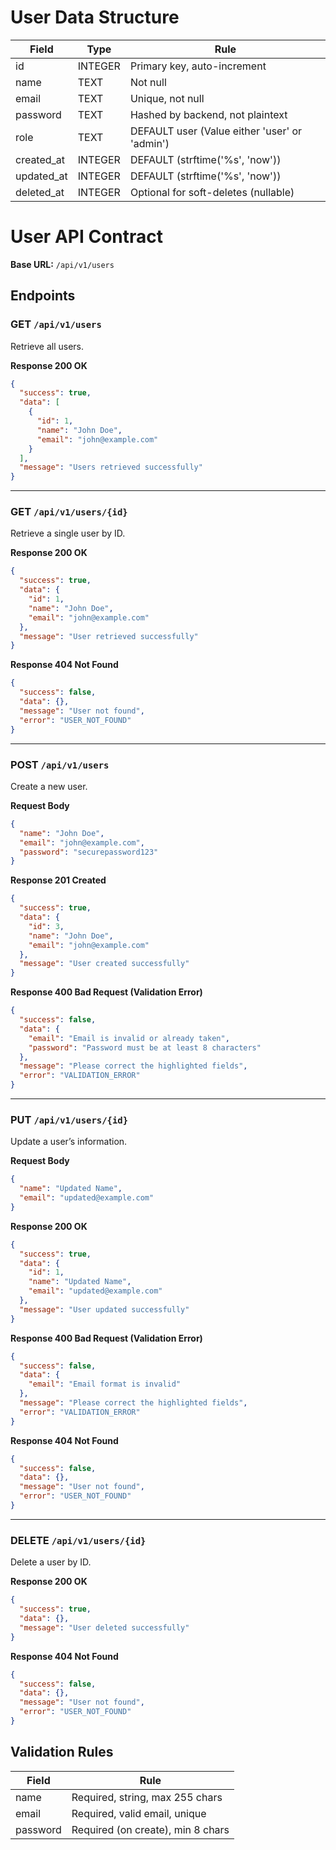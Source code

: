 # User Data Structure
| Field|Type| Rule |
|------|----|------|
id	|INTEGER |	Primary key, auto-increment
name	|TEXT |	Not null
email	|TEXT |	Unique, not null
password	|TEXT |	Hashed by backend, not plaintext
role	|TEXT |	DEFAULT user (Value either 'user' or 'admin')
created_at	|INTEGER | DEFAULT (strftime('%s', 'now'))
updated_at	|INTEGER | DEFAULT (strftime('%s', 'now'))
deleted_at	|INTEGER |	Optional for soft-deletes (nullable)

# User API Contract
**Base URL:** `/api/v1/users`

## Endpoints

### GET `/api/v1/users`
Retrieve all users.

**Response 200 OK**
```json
{
  "success": true,
  "data": [
    {
      "id": 1,
      "name": "John Doe",
      "email": "john@example.com"
    }
  ],
  "message": "Users retrieved successfully"
}
```

---

### GET `/api/v1/users/{id}`
Retrieve a single user by ID.

**Response 200 OK**
```json
{
  "success": true,
  "data": {
    "id": 1,
    "name": "John Doe",
    "email": "john@example.com"
  },
  "message": "User retrieved successfully"
}
```

**Response 404 Not Found**
```json
{
  "success": false,
  "data": {},
  "message": "User not found",
  "error": "USER_NOT_FOUND"
}
```

---

### POST `/api/v1/users`
Create a new user.

**Request Body**
```json
{
  "name": "John Doe",
  "email": "john@example.com",
  "password": "securepassword123"
}
```

**Response 201 Created**
```json
{
  "success": true,
  "data": {
    "id": 3,
    "name": "John Doe",
    "email": "john@example.com"
  },
  "message": "User created successfully"
}
```

**Response 400 Bad Request (Validation Error)**
```json
{
  "success": false,
  "data": {
    "email": "Email is invalid or already taken",
    "password": "Password must be at least 8 characters"
  },
  "message": "Please correct the highlighted fields",
  "error": "VALIDATION_ERROR"
}
```

---

### PUT `/api/v1/users/{id}`
Update a user’s information.

**Request Body**
```json
{
  "name": "Updated Name",
  "email": "updated@example.com"
}
```

**Response 200 OK**
```json
{
  "success": true,
  "data": {
    "id": 1,
    "name": "Updated Name",
    "email": "updated@example.com"
  },
  "message": "User updated successfully"
}
```

**Response 400 Bad Request (Validation Error)**
```json
{
  "success": false,
  "data": {
    "email": "Email format is invalid"
  },
  "message": "Please correct the highlighted fields",
  "error": "VALIDATION_ERROR"
}
```

**Response 404 Not Found**
```json
{
  "success": false,
  "data": {},
  "message": "User not found",
  "error": "USER_NOT_FOUND"
}
```

---

### DELETE `/api/v1/users/{id}`
Delete a user by ID.

**Response 200 OK**
```json
{
  "success": true,
  "data": {},
  "message": "User deleted successfully"
}
```

**Response 404 Not Found**
```json
{
  "success": false,
  "data": {},
  "message": "User not found",
  "error": "USER_NOT_FOUND"
}
```

## Validation Rules

| Field| Rule  |
|------|-------|
| name | Required, string, max 255 chars |
| email | Required, valid email, unique |
| password | Required (on create), min 8 chars |

